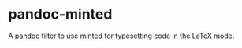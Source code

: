 # pandoc-minted
A [pandoc](http://pandoc.org) filter to use [minted](https://www.ctan.org/pkg/minted) for typesetting code in the LaTeX mode.
